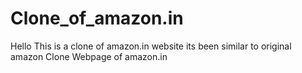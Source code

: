 # Clone_of_amazon.in
Hello This is a clone of amazon.in website
its been similar to original amazon 
Clone Webpage of amazon.in
